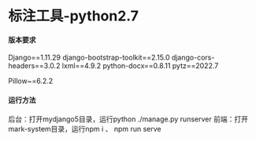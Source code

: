 # 标注工具-python2.7


#### 版本要求

Django==1.11.29
django-bootstrap-toolkit==2.15.0
django-cors-headers==3.0.2
lxml==4.9.2
python-docx==0.8.11
pytz==2022.7

Pillow~=6.2.2


#### 运行方法
后台：打开mydjango5目录，运行python ./manage.py runserver
前端：打开mark-system目录，运行npm i 、 npm run serve
